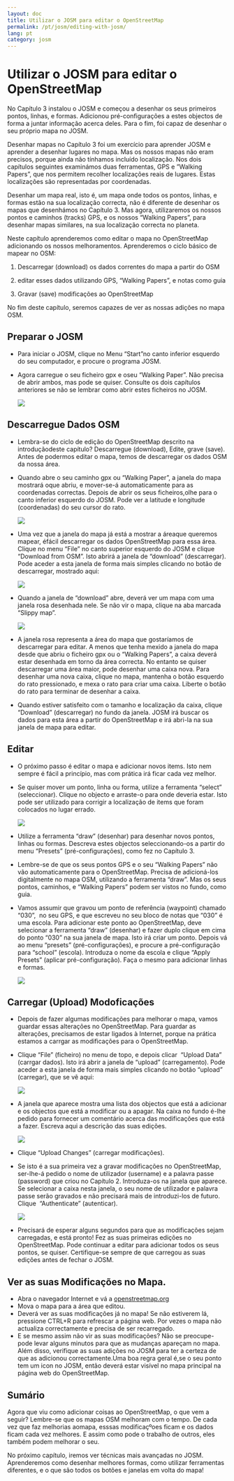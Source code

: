 ```yaml
---
layout: doc
title: Utilizar o JOSM para editar o OpenStreetMap
permalink: /pt/josm/editing-with-josm/
lang: pt
category: josm
---
```


Utilizar o JOSM para editar o OpenStreetMap
===========================================

No Capítulo 3 instalou o JOSM e começou a desenhar os seus primeiros
pontos, linhas, e formas. Adicionou pré-configurações a estes objectos
de forma a juntar informação acerca deles. Para o fim, foi capaz de
desenhar o seu próprio mapa no JOSM.

Desenhar mapas no Capítulo 3 foi um exercício para aprender JOSM e
aprender a desenhar lugares no mapa. Mas os nossos mapas não eram
precisos, porque ainda não tínhamos incluído localização. Nos dois
capítulos seguintes examinámos duas ferramentas, GPS e ”Walking Papers”,
que nos permitem recolher localizações reais de lugares. Estas
localizações são representadas por coordenadas.

Desenhar um mapa real, isto é, um mapa onde todos os pontos, linhas, e
formas estão na sua localização correcta, não é diferente de desenhar os
mapas que desenhámos no Capítulo 3. Mas agora, utilizaremos os nossos
pontos e caminhos (tracks) GPS, e os nossos “Walking Papers”, para
desenhar mapas similares, na sua localização correcta no planeta.

Neste capítulo aprenderemos como editar o mapa no OpenStreetMap
adicionando os nossos melhoramentos. Aprenderemos o ciclo básico de
mapear no OSM:

1) Descarregar (download) os dados correntes do mapa a partir do OSM

2) editar esses dados utilizando GPS, “Walking Papers”, e notas como
guia

3) Gravar (save) modificações ao OpenStreetMap

No fim deste capítulo, seremos capazes de ver as nossas adições no mapa
OSM.

Preparar o JOSM
---------------

-  Para iniciar o JOSM, clique no Menu “Start”no canto inferior
    esquerdo do seu computador, e procure o programa JOSM.

-  Agora carregue o seu ficheiro gpx e oseu “Walking Paper”. Não
    precisa de abrir ambos, mas pode se quiser. Consulte os dois
    capítulos anteriores se não se lembrar como abrir estes ficheiros no
    JOSM.

    ![]({{site.baseurl}}/images/pt_beg_ch6_image09.png)

Descarregue Dados OSM
---------------------

-  Lembra-se do ciclo de edição do OpenStreetMap descrito na
    introduçãodeste capítulo? Descarregue (download), Edite, grave
    (save). Antes de podermos editar o mapa, temos de descarregar os
    dados OSM da nossa área.

-  Quando abre o seu caminho gpx ou “Walking Paper”, a janela do mapa
    mostrará oque abriu, e mover-se-á automaticamente para as
    coordenadas correctas. Depois de abrir os seus ficheiros,olhe para o
    canto inferior esquerdo do JOSM. Pode ver a latitude e longitude
    (coordenadas) do seu cursor do rato.

    ![]({{site.baseurl}}/images/pt_beg_ch6_image01.png)

-  Uma vez que a janela do mapa já está a mostrar a áreaque queremos
    mapear, éfácil descarregar os dados OpenStreetMap para essa área.
    Clique no menu “File” no canto superior esquerdo do JOSM e clique
    “Download from OSM”. Isto abrirá a janela de “download”
    (descarregar). Pode aceder a esta janela de forma mais simples
    clicando no botão de descarregar, mostrado aqui:

    ![]({{site.baseurl}}/images/pt_beg_ch6_image08.png)

-  Quando a janela de “download” abre, deverá ver um mapa com uma
    janela rosa desenhada nele. Se não vir o mapa, clique na aba marcada
    “Slippy map”.

    ![]({{site.baseurl}}/images/pt_beg_ch6_image02.png)

-  A janela rosa representa a área do mapa que gostaríamos de
    descarregar para editar. A menos que tenha mexido a janela do mapa
    desde que abriu o ficheiro gpx ou o “Walking Papers”, a caixa deverá
    estar desenhada em torno da área correcta. No entanto se quiser
    descarregar uma área maior, pode desenhar uma caixa nova. Para
    desenhar uma nova caixa, clique no mapa, mantenha o botão esquerdo
    do rato pressionado, e mexa o rato para criar uma caixa. Liberte o
    botão do rato para terminar de desenhar a caixa.
-  Quando estiver satisfeito com o tamanho e localização da caixa,
    clique “Download” (descarregar) no fundo da janela. JOSM irá buscar
    os dados para esta área a partir do OpenStreetMap e irá abri-la na
    sua janela de mapa para editar.

Editar
------

-  O próximo passo é editar o mapa e adicionar novos items. Isto nem
    sempre é fácil a princípio, mas com prática irá ficar cada vez
    melhor.
-  Se quiser mover um ponto, linha ou forma, utilize a ferramenta
    “select” (seleccionar). Clique no objecto e arraste-o para onde
    deveria estar. Isto pode ser utilizado para corrigir a localização
    de items que foram colocados no lugar errado.

    ![]({{site.baseurl}}/images/pt_beg_ch6_image05.png)

-  Utilize a ferramenta “draw” (desenhar) para desenhar novos pontos,
    linhas ou formas. Descreva estes objectos seleccionando-os a partir
    do menu “Presets” (pré-configurações), como fez no Capítulo 3.
-  Lembre-se de que os seus pontos GPS e o seu “Walking Papers” não vão
    automaticamente para o OpenStreetMap. Precisa de adicioná-los
    digitalmente no mapa OSM, utilizando a ferramenta “draw”. Mas os
    seus pontos, caminhos, e “Walking Papers” podem ser vistos no fundo,
    como guia.
-  Vamos assumir que gravou um ponto de referência (waypoint) chamado
    “030”,  no seu GPS, e que escreveu no seu bloco de notas que “030” é
    uma escola. Para adicionar este ponto ao OpenStreetMap, deve
    selecionar a ferramenta “draw” (desenhar) e fazer duplo clique em
    cima do ponto “030” na sua janela de mapa. Isto irá criar um ponto.
    Depois vá ao menu “presets” (pré-configurações), e procure a
    pré-configuração para “school” (escola). Introduza o nome da escola
    e clique “Apply Presets” (aplicar pré-configuração). Faça o mesmo
    para adicionar linhas e formas.

    ![]({{site.baseurl}}/images/pt_beg_ch6_image04.png)

Carregar (Upload) Modoficações
------------------------------

-  Depois de fazer algumas modificações para melhorar o mapa, vamos
    guardar essas alterações no OpenStreetMap. Para guardar as
    alterações, precisamos de estar ligados à Internet, porque na
    prática estamos a carrgar as modificações para o OpenStreetMap.
-  Clique “File” (ficheiro) no menu de topo, e depois clicar  “Upload
    Data” (carrgar dados). Isto irá abrir a janela de “upload”
    (carregamento). Pode aceder a esta janela de forma mais simples
    clicando no botão “upload” (carregar), que se vê aqui:

    ![]({{site.baseurl}}/images/pt_beg_ch6_image00.png)

-  A janela que aparece mostra uma lista dos objectos que está a
    adicionar e os objectos que está a modificar ou a apagar. Na caixa
    no fundo é-lhe pedido para fornecer um comentário acerca das
    modificações que está a fazer. Escreva aqui a descrição das suas
    edições.

    ![]({{site.baseurl}}/images/pt_beg_ch6_image03.png)

-  Clique “Upload Changes” (carregar modificações).
-  Se isto é a sua primeira vez a gravar modificações no OpenStreetMap,
    ser-lhe-á pedido o nome de utilizador (username) e a palavra passe
    (password) que criou no Capítulo 2. Introduza-os na janela que
    aparece. Se selecionar a caixa nesta janela, o seu nome de
    utilizador e palavra passe serão gravados e não precisará mais de
    introduzi-los de futuro. Clique  “Authenticate” (autenticar).

    ![]({{site.baseurl}}/images/pt_beg_ch6_image06.png)

-  Precisará de esperar alguns segundos para que as modificações sejam
    carregadas, e está pronto! Fez as suas primeiras edições no
    OpenStreetMap. Pode continuar a editar para adicionar todos os seus
    pontos, se quiser. Certifique-se sempre de que carregou as suas
    edições antes de fechar o JOSM.

Ver as suas Modificações no Mapa.
---------------------------------

-  Abra o navegador Internet e vá a
    [openstreetmap.org](http://openstreetmap.org)
-  Mova o mapa para a área que editou.
-  Deverá ver as suas modificações já no mapa! Se não estiverem lá,
    pressione CTRL+R para refrescar a página web. Por vezes o mapa não
    actualiza correctamente e precisa de ser recarregado.
-  E se mesmo assim não vir as suas modificações? Não se preocupe- pode
    levar alguns minutos para que as mudanças apareçam no mapa. Além
    disso, verifique as suas adições no JOSM para ter a certeza de que
    as adicionou correctamente.Uma boa regra geral é,se o seu ponto tem
    um icon no JOSM, então deverá estar visível no mapa principal na
    página web do OpenStreetMap.

Sumário
-------

Agora que viu como adicionar coisas ao OpenStreetMap, o que vem a
seguir? Lembre-se que os mapas OSM melhoram com o tempo. De cada vez que
faz melhorias aomapa, esssas modificaçºoes ficam e os dados ficam cada
vez melhores. E assim como pode o trabalho de outros, eles também podem
melhorar o seu.

No próximo capítulo, iremos ver técnicas mais avançadas no JOSM.
Aprenderemos como desenhar melhores formas, como utilizar ferramentas
diferentes, e o que são todos os botões e janelas em volta do mapa!
